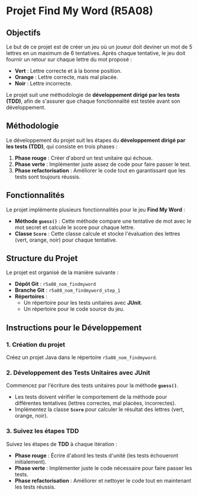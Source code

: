 # Projet Find My Word (R5A08)

## Objectifs

Le but de ce projet est de créer un jeu où un joueur doit deviner un mot de 5 lettres en un maximum de 6 tentatives. Après chaque tentative, le jeu doit fournir un retour sur chaque lettre du mot proposé :

- **Vert** : Lettre correcte et à la bonne position.
- **Orange** : Lettre correcte, mais mal placée.
- **Noir** : Lettre incorrecte.

Le projet suit une méthodologie de **développement dirigé par les tests (TDD)**, afin de s'assurer que chaque fonctionnalité est testée avant son développement.

## Méthodologie

Le développement du projet suit les étapes du **développement dirigé par les tests (TDD)**, qui consiste en trois phases :

1. **Phase rouge** : Créer d'abord un test unitaire qui échoue.
2. **Phase verte** : Implémenter juste assez de code pour faire passer le test.
3. **Phase refactorisation** : Améliorer le code tout en garantissant que les tests sont toujours réussis.

## Fonctionnalités

Le projet implémente plusieurs fonctionnalités pour le jeu **Find My Word** :

- **Méthode `guess()`** : Cette méthode compare une tentative de mot avec le mot secret et calcule le score pour chaque lettre.
- **Classe `Score`** : Cette classe calcule et stocke l'évaluation des lettres (vert, orange, noir) pour chaque tentative.

## Structure du Projet

Le projet est organisé de la manière suivante :

- **Dépôt Git** : `r5a08_nom_findmyword`
- **Branche Git** : `r5a08_nom_findmyword_step_1`
- **Répertoires** :
  - Un répertoire pour les tests unitaires avec **JUnit**.
  - Un répertoire pour le code source du jeu.

## Instructions pour le Développement

### 1. Création du projet

Créez un projet Java dans le répertoire `r5a08_nom_findmyword`.

### 2. Développement des Tests Unitaires avec JUnit

Commencez par l'écriture des tests unitaires pour la méthode **`guess()`**.

- Les tests doivent vérifier le comportement de la méthode pour différentes tentatives (lettres correctes, mal placées, incorrectes).
- Implémentez la classe **`Score`** pour calculer le résultat des lettres (vert, orange, noir).

### 3. Suivez les étapes TDD

Suivez les étapes de **TDD** à chaque itération :

- **Phase rouge** : Écrire d'abord les tests d'unité (les tests échoueront initialement).
- **Phase verte** : Implémenter juste le code nécessaire pour faire passer les tests.
- **Phase refactorisation** : Améliorer et nettoyer le code tout en maintenant les tests réussis.
